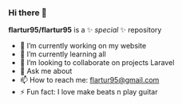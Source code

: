### Hi there 👋

**flartur95/flartur95** is a ✨ _special_ ✨ repository 

- 🔭 I’m currently working on my website
- 🌱 I’m currently learning all 
- 👯 I’m looking to collaborate on projects Laravel
- 💬 Ask me about 
- 📫 How to reach me: flartur95@gmail.com
- ⚡ Fun fact: I love make beats n play guitar


